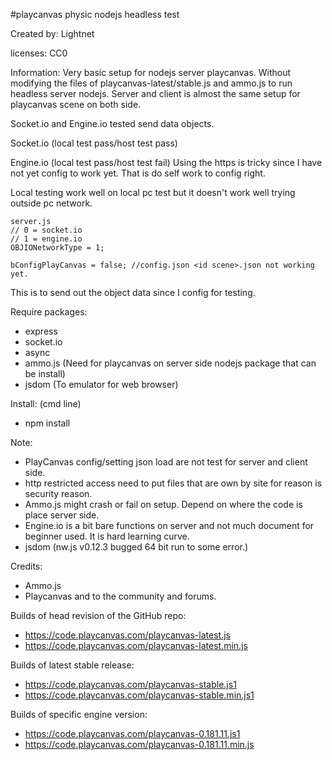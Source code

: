 
 #playcanvas physic nodejs headless test

 Created by: Lightnet

 licenses: CC0

 Information: Very basic setup for nodejs server playcanvas. Without modifying
the files of playcanvas-latest/stable.js and ammo.js to run headless server
nodejs. Server and client is almost the same setup for playcanvas scene on both
side.

Socket.io and Engine.io tested send data objects.

Socket.io (local test pass/host test pass)

Engine.io (local test pass/host test fail)
 Using the https is tricky since I have not yet config to work yet. That is 
do self work to config right.
 
Local testing work well on local pc test but it doesn't work well trying outside
pc network.


```
server.js
// 0 = socket.io
// 1 = engine.io
OBJIONetworkType = 1;

bConfigPlayCanvas = false; //config.json <id scene>.json not working yet.
```

This is to send out the object data since I config for testing.

 Require packages:
  * express
  * socket.io
  * async
  * ammo.js (Need for playcanvas on server side nodejs package that can be install)
  * jsdom (To emulator for web browser)

 Install: (cmd line)
  * npm install

 Note:
 * PlayCanvas config/setting json load are not test for server and client side.
 * http restricted access need to put files that are own by site for reason is
 security reason.
 * Ammo.js might crash or fail on setup. Depend on where the code is place server
 side.
 * Engine.io is a bit bare functions on server and not much document for beginner 
 used. It is hard learning curve.
 * jsdom (nw.js v0.12.3 bugged 64 bit run to some error.)

 Credits:
 * Ammo.js
 * Playcanvas and to the community and forums.

Builds of head revision of the GitHub repo:
 * https://code.playcanvas.com/playcanvas-latest.js
 * https://code.playcanvas.com/playcanvas-latest.min.js

Builds of latest stable release:
 * https://code.playcanvas.com/playcanvas-stable.js1
 * https://code.playcanvas.com/playcanvas-stable.min.js1

Builds of specific engine version:
 * https://code.playcanvas.com/playcanvas-0.181.11.js1
 * https://code.playcanvas.com/playcanvas-0.181.11.min.js
